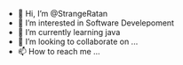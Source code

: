 - 👋 Hi, I’m @StrangeRatan
- 👀 I’m interested in Software Develepoment
- 🌱 I’m currently learning java
- 💞️ I’m looking to collaborate on ...
- 📫 How to reach me ...

<!---
StrangeRatan/StrangeRatan is a ✨ special ✨ repository because its `README.md` (this file) appears on your GitHub profile.
You can click the Preview link to take a look at your changes.
--->
